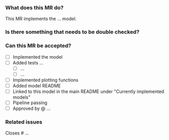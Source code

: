 ### What does this MR do?
<!-- State important details of your model implementation here -->
This MR implements the ... model.


### Is there something that needs to be double checked?
<!-- Is there something a reviewer should look out for _especially_? -->


### Can this MR be accepted?
- [ ] Implemented the model
- [ ] Added tests ...
   - [ ] ...
   - [ ] ...
- [ ] Implemented plotting functions
- [ ] Added model README
- [ ] Linked to this model in the main README under "Currently implemented models"
- [ ] Pipeline passing
- [ ] Approved by @ ...
<!-- Add reviewer(s) here once no longer in WIP -->


### Related issues
Closes # ...
<!-- For automatic closing, you can add commas between issue numbers-->

